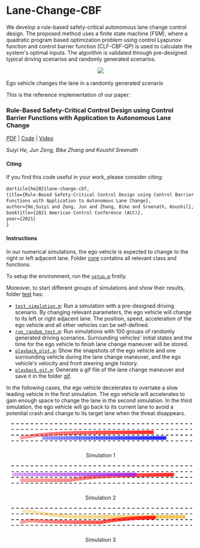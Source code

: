 # Lane-Change-CBF
We develop a rule-based safety-critical autonomous lane change control design. The proposed method uses a finite state machine (FSM), where a quadratic program based optimization problem using control Lyapunov function and control barrier function (CLF-CBF-QP) is used to calculate the system's optimal inputs. The algorithm is validated through pre-designed typical driving scenarios and randomly generated scenarios.  
 
<center><img src="Lane-Change/test/gif/random_change.gif" width = "625"></center>

Ego vehicle changes the lane in a randomly generated scenario      

This is the reference implementation of our paper:
### Rule-Based Safety-Critical Control Design using Control Barrier Functions with Application to Autonomous Lane Change
[PDF](https://arxiv.org/pdf/2103.12382.pdf) | [Code](https://github.com/HybridRobotics/Lane-Change-CBF) | [Video](https://www.youtube.com/watch?v=icmy9u2a4z4)

*Suiyi He, Jun Zeng, Bike Zhang and Koushil Sreenath*

#### Citing
If you find this code useful in your work, please consider citing:
```shell
@article{he2021lane-change-cbf,
title={Rule-Based Safety-Critical Control Design using Control Barrier Functions with Application to Autonomous Lane Change},
author={He,Suiyi and Zeng, Jun and Zhang, Bike and Sreenath, Koushil},
booktitle={2021 American Control Conference (ACC)},
year={2021}
}
```  

#### Instructions
In our numerical simulations, the ego vehicle is expected to change to the right or left adjacent lane. Folder [core](/Lane-Change/core) contatins all relevant class and functions. 

To setup the environment, run the [`setup.m`](/Lane-Change/setup.m) firstly.

Moreover, to start different groups of simulations and show their results, folder [test](/Lane-Change/test) has:
* [`test_simulation.m`](/Lane-Change/test/test_simulation.m): Run a simulation with a pre-designed driving scenario. By changing relevant parameters, the ego vehicle will change to its left or right adjacent lane. The position, speed, acceleration of the ego vehicle and all other vehicles can be self-defined.
* [`run_random_test.m`](/Lane-Change/test/run_random_test.m): Run simulations with 100 groups of randomly generated driving scenarios. Surrounding vehicles' initial states and the time for the ego vehicle to finish lane change maneuver will be stored.
* [`playback_plot.m`](/Lane-Change/test/playback_plot.m): Show the snapshots of the ego vehicle and one surrounding vehicle during the lane change maneuver, and the ego vehicle's velocity and front steering angle history.
* [`playback_git.m`](/Lane-Change/test/playback_gif.m): Generate a gif file of the lane change maneuver and save it in the folder [gif](/Lane-Change/test/gif).

In the following cases, the ego vehicle decelerates to overtake a slow leading vehicle in the first simulation. The ego vehicle will accelerates to gain enough space to change the lane in the second simulation. In the third simulation, the ego vehicle will go back to its current lane to avoid a potential crash and change to its target lane when the threat disappears.

<div align=center><img src="Lane-Change/test/figures/simulation1_traj.png" width = "625" >

Simulation 1

<img src="Lane-Change/test/figures/simulation2_traj.png" width = "625" >

Simulation 2

<img src="Lane-Change/test/figures/simulation3_traj.png" width = "625">

Simulation 3

